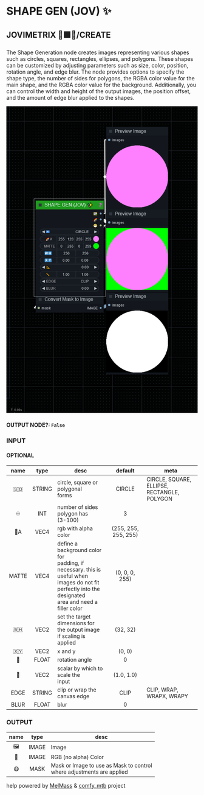 # SHAPE GEN (JOV) ✨

## JOVIMETRIX 🔺🟩🔵/CREATE

The Shape Generation node creates images representing various shapes such as circles, squares, rectangles, ellipses, and polygons. These shapes can be customized by adjusting parameters such as size, color, position, rotation angle, and edge blur. The node provides options to specify the shape type, the number of sides for polygons, the RGBA color value for the main shape, and the RGBA color value for the background. Additionally, you can control the width and height of the output images, the position offset, and the amount of edge blur applied to the shapes.

![SHAPE GEN](https://raw.githubusercontent.com/Amorano/Jovimetrix-examples/master/node/SHAPE%20GEN/SHAPE%20GEN.png)

#### OUTPUT NODE?: `False`

### INPUT

#### OPTIONAL

name | type | desc | default | meta
:---:|:---:|---|:---:|---
🇸🇴 | STRING | circle, square or polygonal<br>forms | CIRCLE | CIRCLE, SQUARE, ELLIPSE,<br>RECTANGLE, POLYGON
♾️ | INT | number of sides polygon has<br>(3-100) | 3 | 
🌈A | VEC4 | rgb with alpha color | (255, 255, 255, 255) | 
MATTE | VEC4 | define a background color for<br>padding, if necessary. this is<br>useful when images do not fit<br>perfectly into the designated<br>area and need a filler color | (0, 0, 0, 255) | 
🇼🇭 | VEC2 | set the target dimensions for<br>the output image if scaling is<br>applied | (32, 32) | 
🇽🇾 | VEC2 | x and y | (0, 0) | 
📐 | FLOAT | rotation angle | 0 | 
📏 | VEC2 | scalar by which to scale the<br>input | (1.0, 1.0) | 
EDGE | STRING | clip or wrap the canvas edge | CLIP | CLIP, WRAP, WRAPX, WRAPY
BLUR | FLOAT | blur | 0 | 

### OUTPUT

name | type | desc
:---:|:---:|---
🖼️ | IMAGE | Image 
🌈 | IMAGE | RGB (no alpha) Color 
😷 | MASK | Mask or Image to use as Mask to control<br>where adjustments are applied 

help powered by [MelMass](https://github.com/melMass) & [comfy_mtb](https://github.com/melMass/comfy_mtb) project